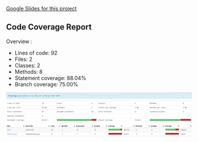 [Google Slides for this project](https://docs.google.com/presentation/d/1oQS_NJ7TLg6Beny7evHeEdxto1foAqiKCFrnaiIV4sY/edit?usp=sharing "Google Slides for this project")

## Code Coverage Report

Overview :
- Lines of code: 92
- Files: 2
- Classes: 2
- Methods: 8
- Statement coverage: 88.04%
- Branch coverage: 75.00%

![Coverage Report](./coverage.png)
